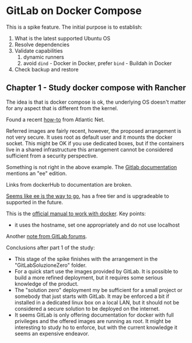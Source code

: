 # GitLab on Docker Compose

This is a spike feature. The initial purpose is to establish:

1. What is the latest supported Ubuntu OS
2. Resolve dependencies
3. Validate capabilities
   1. dynamic runners
   2. avoid `dind` - Docker in Docker, prefer `bind` - Buildah in Docker
4. Check backup and restore

## Chapter 1 - Study docker compose with Rancher

The idea is that is docker compose is ok, the underlying OS doesn't matter for any aspect that is different from the kernel.

Found a recent [how-to](https://www.atlantic.net/dedicated-server-hosting/how-to-install-gitlab-with-docker-and-docker-compose-on-arch-linux/) from Atlantic Net.

Referred images are fairly recent, however, the proposed arrangement is not very secure. It uses root as default user and it mounts the docker socket.
This might be OK if you use dedicated boxes, but if the containers live in a shared infrastructure this arrangement cannot be considered sufficient from a security perspective.

Something is not right in the above example. The [Gitlab documentation](https://docs.gitlab.com/ee/install/docker.html) mentions an "ee" edition. 

Links from dockerHub to documentation are broken.

[Seems like ee is the way to go](https://about.gitlab.com/install/ce-or-ee/), has a free tier and is upgradeable to supported in the future.

This is the [official manual to work with docker](https://docs.gitlab.com/ee/install/docker.html). Key points:
   - it uses the hostname, set one appropriately and do not use localhost

Another [note from GitLab forums](https://forum.gitlab.com/t/example-gitlab-runner-docker-compose-configuration/67344).
   
Conclusions after part 1 of the study:

- This stage of the spike finishes with the arrangement in the "GitLabSoluzioneZero" folder.
- For a quick start use the images provided by GitLab. It is possible to build a more refined deployment, but it requires some serious knowledge of the product.
- The "solution zero" deployment my be sufficient for a small project or somebody that just starts with GitLab. It may be enforced a bit if installed in a dedicated linux box on a local LAN, but it should not be considered a secure solution to be deployed on the internet.
- It seems GitLab is only offering documentation for docker with full privileges and the offered images are running as root. It might be interesting to study ho to enforce, but with the current knowledge it seems an expensive endeavor.

